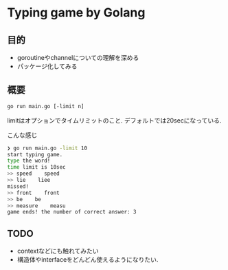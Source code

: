 # Typing game by Golang
## 目的
* goroutineやchannelについての理解を深める
* パッケージ化してみる

## 概要
```bash
go run main.go [-limit n]
```
limitはオプションでタイムリミットのこと.
デフォルトでは20secになっている.

こんな感じ
```bash
❯ go run main.go -limit 10
start typing game.
type the word!
time limit is 10sec
>> speed    speed 
>> lie    liee
missed!
>> front    front
>> be    be
>> measure    measu
game ends! the number of correct answer: 3
```

## TODO
* contextなどにも触れてみたい
* 構造体やinterfaceをどんどん使えるようになりたい.